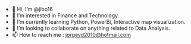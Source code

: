- 👋 Hi, I’m @jibo16
- 👀 I’m interested in Finance and Technology.
- 🌱 I’m currently learning Python, PowerBi, Interactive map visualization.
- 💞️ I’m looking to collaborate on anything related to Data Analysis.
- 📫 How to reach me : jorgevd2010@hotmail.com

<!---
jibo16/jibo16 is a ✨ special ✨ repository because its `README.md` (this file) appears on your GitHub profile.
You can click the Preview link to take a look at your changes.
--->
